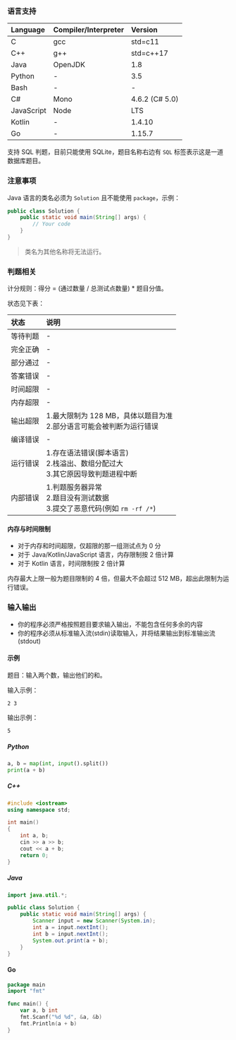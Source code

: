### 语言支持

Language        | Compiler/Interpreter  | Version
:---------------|:----------------------|:--------------------------
C               | gcc                   | std=c11
C++             | g++                   | std=c++17
Java            | OpenJDK               | 1.8
Python          | -                     | 3.5
Bash            | -                     | -
C#              | Mono                  | 4.6.2 (C# 5.0)
JavaScript      | Node                  | LTS
Kotlin          | -                     | 1.4.10
Go              | -                     | 1.15.7

支持 SQL 判题，目前只能使用 SQLite，题目名称右边有 `SQL` 标签表示这是一道数据库题目。

### 注意事项

Java 语言的类名必须为 `Solution` 且不能使用 `package`，示例：

```java
public class Solution {
    public static void main(String[] args) {
        // Your code
    }
}
```

> 类名为其他名称将无法运行。

### 判题相关

计分规则：得分 = (通过数量 / 总测试点数量) * 题目分值。

状态见下表：

状态        | 说明
:----------|:---------------------------------------------------------------------------
等待判题    | -
完全正确    | -
部分通过    | -
答案错误    | -
时间超限    | -
内存超限    | -
输出超限    | 1.最大限制为 128 MB，具体以题目为准 <br> 2.部分语言可能会被判断为运行错误
编译错误    | -
运行错误    | 1.存在语法错误(脚本语言) <br> 2.栈溢出、数组分配过大 <br> 3.其它原因导致判题进程中断
内部错误    | 1.判题服务器异常 <br> 2.题目没有测试数据 <br> 3.提交了恶意代码(例如 `rm -rf /*`)

#### 内存与时间限制

- 对于内存和时间超限，仅超限的那一组测试点为 0 分
- 对于 Java/Kotlin/JavaScript 语言，内存限制按 2 倍计算
- 对于 Kotlin 语言，时间限制按 2 倍计算

内存最大上限一般为题目限制的 4 倍，但最大不会超过 512 MB，超出此限制为运行错误。

### 输入输出

- 你的程序必须严格按照题目要求输入输出，不能包含任何多余的内容
- 你的程序必须从标准输入流(stdin)读取输入，并将结果输出到标准输出流(stdout)

#### 示例

题目：输入两个数，输出他们的和。

输入示例：

```
2 3
```

输出示例：

```
5
```

##### Python

```python
a, b = map(int, input().split())
print(a + b)
```

##### C++

```c++
#include <iostream>
using namespace std;

int main()
{
    int a, b;
    cin >> a >> b;
    cout << a + b;
    return 0;
}
```

##### Java

```java
import java.util.*;

public class Solution {
    public static void main(String[] args) {
        Scanner input = new Scanner(System.in);
        int a = input.nextInt();
        int b = input.nextInt();
        System.out.print(a + b);
    }
}
```

#### Go

```go
package main
import "fmt"

func main() {
    var a, b int
    fmt.Scanf("%d %d", &a, &b)
    fmt.Println(a + b)
}
```
